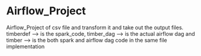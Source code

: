 # Airflow_Project
Airflow_Project of csv file and transform it and take out the output files. 
timberdef --> is the spark_code, 
timber_dag --> is the actual airflow dag
and timber --> is the both spark and airflow dag code in the same file implementation

